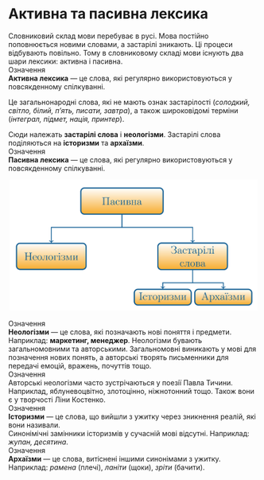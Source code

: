 # Активна та пасивна лексика

<div class="space">
Словниковий склад мови перебуває в русi. Мова постiйно поповнюється новими словами, а застарiлi зникають. Цi процеси вiдбувають повiльно. Тому в словниковому складi мови iснують два шари лексики: активна i пасивна.
</div>

<div class="space">
<div class="eoz-wrap">
<span class="eoz">Означення</span>
<div class="eoz-text">
<b>Активна лексика</b> — це слова, якi регулярно використовуються у повсякденному спiлкуваннi.
</div>
</div>
</div>

Це загальнонароднi слова, якi не мають ознак застарiлостi (*солодкий, свiтло, бiлий, п’ять, писати, завтра*), а також широковiдомi термiни (*iнтеграл, пiдмет, нацiя, принтер*).
<div class="space">Сюди належать <b>застарiлi слова</b> i <b>неологiзми</b>. Застарiлi слова подiляються на <b>iсторизми</b> та <b>архаїзми</b>.</div>

<div class="space">
<div class="eoz-wrap">
<span class="eoz">Означення</span>
<div class="eoz-text">
<b>Пасивна лексика</b> — це слова, якi регулярно використовуються у повсякденному спiлкуваннi.
</div>
</div>
</div>

<p align="center"><img width="500" class="image" src="../pics/2/4.png"/></p>

<div class="space">
<div class="eoz-wrap">
<span class="eoz">Означення</span>
<div class="eoz-text">
<b>Неологiзми</b> — це слова, якi позначають новi поняття i предмети.
</div>
</div>
</div>

<div class="space">
Наприклад: <b>маркетинг, менеджер</b>. Неологiзми бувають загальномовними та авторськими. Загальномовнi виникають у мовi для позначення нових понять, а авторськi творять письменники для передачi емоцiй, вражень, почуттiв тощо.
</div>

<div class="space">
<div class="alg-wrap">
<span class="alg">Означення</span>
<div class="alg-text">
Авторськi неологiзми часто зустрiчаються у поезiї Павла Тичини. Наприклад, яблуневоцвiтно, злотоцiнно, нiжнотонний тощо. Також вони є у творчостi Лiни Костенко.
</div>
</div>
</div>

<div class="space">
<div class="eoz-wrap">
<span class="eoz">Означення</span>
<div class="eoz-text">
<b>Iсторизми</b> — це слова, що вийшли з ужитку через зникнення реалiй, якi вони називали.
</div>
</div>
</div>

<div class="space">Синонiмiчнi замiнники iсторизмiв у сучаснiй мовi вiдсутнi. Наприклад: <i>жупан, десятина</i>.</div>

<div class="space">
<div class="eoz-wrap">
<span class="eoz">Означення</span>
<div class="eoz-text">
<b>Архаїзми</b> — це слова, витiсненi iншими синонiмами з ужитку.
</div>
</div>
</div>

<div class="space">Наприклад: <i>рамена</i> (плечi), <i>ланiти</i> (щоки), <i>зрiти</i> (бачити).</div>

